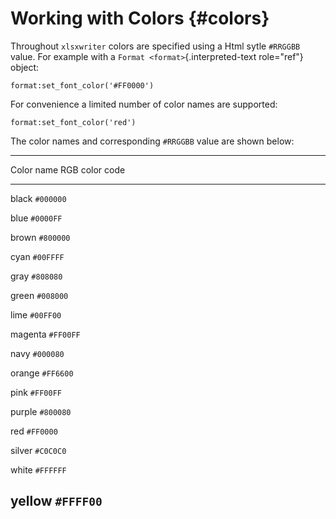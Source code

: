 Working with Colors {#colors}
===================

Throughout `xlsxwriter` colors are specified using a Html sytle
`#RRGGBB` value. For example with a `Format <format>`{.interpreted-text
role="ref"} object:

    format:set_font_color('#FF0000')

For convenience a limited number of color names are supported:

    format:set_font_color('red')

The color names and corresponding `#RRGGBB` value are shown below:

  -----------------------------
  Color name   RGB color code
  ------------ ----------------
  black        `#000000`

  blue         `#0000FF`

  brown        `#800000`

  cyan         `#00FFFF`

  gray         `#808080`

  green        `#008000`

  lime         `#00FF00`

  magenta      `#FF00FF`

  navy         `#000080`

  orange       `#FF6600`

  pink         `#FF00FF`

  purple       `#800080`

  red          `#FF0000`

  silver       `#C0C0C0`

  white        `#FFFFFF`

  yellow       `#FFFF00`
  -----------------------------
